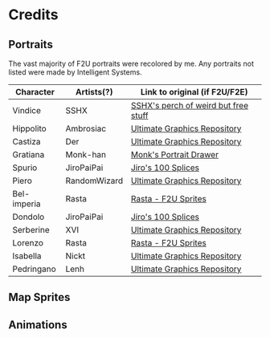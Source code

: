 # Credits

## Portraits

The vast majority of F2U portraits were recolored by me. Any portraits not listed were made by Intelligent Systems.

| Character		| Artists(?)	| Link to original (if F2U/F2E) |
| ---			| ---		 	| ---							 |
| Vindice		| SSHX			| [SSHX's perch of weird but free stuff](https://feuniverse.us/t/sshxs-perch-of-weird-but-free-stuff/8230) |
| Hippolito		| Ambrosiac		| [Ultimate Graphics Repository](https://github.com/Klokinator/FE-Repo/blob/main/Portrait%20Repository/Spriting%20Community%20OC's%20(Grouped%20by%20Artist)/Ambrosiac/%7BAmBrosiac%7D%20OC%20Ben.png) |
| Castiza		| Der			| [Ultimate Graphics Repository](https://github.com/Klokinator/FE-Repo/blob/main/Portrait%20Repository/Spriting%20Community%20OC's%20(Grouped%20by%20Artist)/Der/%7BDer%7D%20OC%2044.png) |
| Gratiana		| Monk-han		| [Monk's Portrait Drawer](https://feuniverse.us/t/monk-s-portrait-drawer/18650) |
| Spurio		| JiroPaiPai	| [Jiro's 100 Splices](https://feuniverse.us/t/jiros-100-splices-f2u-f2e/16546) |
| Piero			| RandomWizard	| [Ultimate Graphics Repository](https://github.com/Klokinator/FE-Repo/blob/main/Portrait%20Repository/Spriting%20Community%20OC's%20(Grouped%20by%20Artist)/All%20EDGE%20Entries%20(ALL%20F2E)/RandomWizard%20-%20Grizzled%20Boss%5BF2E%5D.png) |
| Bel-imperia	| Rasta			| [Rasta - F2U Sprites](https://feuniverse.us/t/rasta-f2u-sprites/26351) |
| Dondolo		| JiroPaiPai	| [Jiro's 100 Splices](https://feuniverse.us/t/jiros-100-splices-f2u-f2e/16546) |
| Serberine		| XVI			| [Ultimate Graphics Repository](https://github.com/Klokinator/FE-Repo/blob/main/Portrait%20Repository/Spriting%20Community%20OC's%20(Grouped%20by%20Artist)/XVI/XVI_Shurl.png) |
| Lorenzo		| Rasta			| [Rasta - F2U Sprites](https://feuniverse.us/t/rasta-f2u-sprites/26351) |
| Isabella		| Nickt			| [Ultimate Graphics Repository](https://github.com/Klokinator/FE-Repo/blob/main/Portrait%20Repository/Spriting%20Community%20OC's%20(Grouped%20by%20Artist)/Nickt/%7BNickt%7D%20%5BF2U%5D%20OC%20Renny.png) |
| Pedringano	| Lenh			| [Ultimate Graphics Repository](https://github.com/Klokinator/FE-Repo/blob/main/Portrait%20Repository/Spriting%20Community%20OC's%20(Grouped%20by%20Artist)/Lenh/%7BLenh%7D%20OC%2015.png) |

## Map Sprites

## Animations

